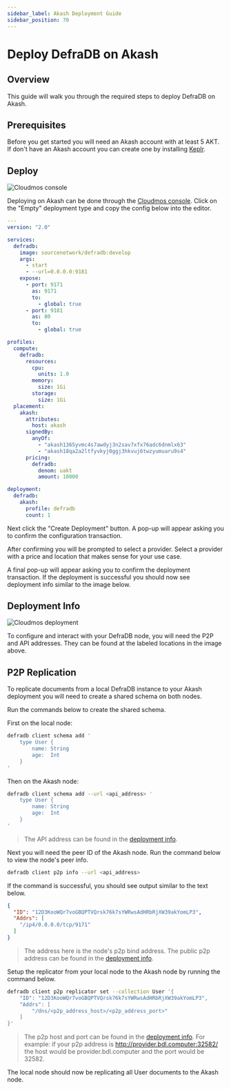 ```yaml
---
sidebar_label: Akash Deployment Guide
sidebar_position: 70
---
```

# Deploy DefraDB on Akash

## Overview

This guide will walk you through the required steps to deploy DefraDB on Akash.

## Prerequisites

Before you get started you will need an Akash account with at least 5 AKT. If don't have an Akash account you can create one by installing [Keplr](https://www.keplr.app/).

## Deploy

![Cloudmos console](/img/akash/deploy.png "Cloudmos console")

Deploying on Akash can be done through the [Cloudmos console](https://deploy.cloudmos.io/new-deployment). Click on the "Empty" deployment type and copy the config below into the editor.

```yaml
---
version: "2.0"

services:
  defradb:
    image: sourcenetwork/defradb:develop
    args:
      - start
      - --url=0.0.0.0:9181
    expose:
      - port: 9171
        as: 9171
        to:
          - global: true
      - port: 9181
        as: 80
        to:
          - global: true

profiles:
  compute:
    defradb:
      resources:
        cpu:
          units: 1.0
        memory:
          size: 1Gi
        storage:
          size: 1Gi
  placement:
    akash:
      attributes:
        host: akash
      signedBy:
        anyOf:
          - "akash1365yvmc4s7awdyj3n2sav7xfx76adc6dnmlx63"
          - "akash18qa2a2ltfyvkyj0ggj3hkvuj6twzyumuaru9s4"
      pricing:
        defradb: 
          denom: uakt
          amount: 10000

deployment:
  defradb:
    akash:
      profile: defradb
      count: 1 
```

Next click the "Create Deployment" button. A pop-up will appear asking you to confirm the configuration transaction.

After confirming you will be prompted to select a provider. Select a provider with a price and location that makes sense for your use case.

A final pop-up will appear asking you to confirm the deployment transaction. If the deployment is successful you should now see deployment info similar to the image below.

## Deployment Info

![Cloudmos deployment](/img/akash/info.png "Cloudmos deployment")

To configure and interact with your DefraDB node, you will need the P2P and API addresses. They can be found at the labeled locations in the image above.

## P2P Replication

To replicate documents from a local DefraDB instance to your Akash deployment you will need to create a shared schema on both nodes.

Run the commands below to create the shared schema. 

First on the local node:

```bash
defradb client schema add '
    type User {
        name: String
        age:  Int
    }
'
```

Then on the Akash node:

```bash
defradb client schema add --url <api_address> '
    type User {
        name: String
        age:  Int
    }
'
```

> The API address can be found in the [deployment info](#deployment-info).

Next you will need the peer ID of the Akash node. Run the command below to view the node's peer info. 

```bash
defradb client p2p info --url <api_address>
```

If the command is successful, you should see output similar to the text below.

```json
{
  "ID": "12D3KooWQr7voGBQPTVQrsk76k7sYWRwsAdHRbRjXW39akYomLP3",
  "Addrs": [
    "/ip4/0.0.0.0/tcp/9171"
  ]
}
```

> The address here is the node's p2p bind address. The public p2p address can be found in the [deployment info](#deployment-info).

Setup the replicator from your local node to the Akash node by running the command below.

```bash
defradb client p2p replicator set --collection User '{
    "ID": "12D3KooWQr7voGBQPTVQrsk76k7sYWRwsAdHRbRjXW39akYomLP3", 
    "Addrs": [
        "/dns/<p2p_address_host>/<p2p_address_port>"
    ]
}'
```

> The p2p host and port can be found in the [deployment info](#deployment-info). For example: if your p2p address is http://provider.bdl.computer:32582/ the host would be provider.bdl.computer and the port would be 32582.

The local node should now be replicating all User documents to the Akash node.